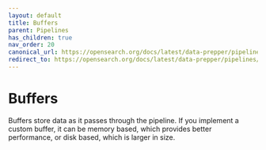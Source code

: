 ```yaml
---
layout: default
title: Buffers
parent: Pipelines
has_children: true
nav_order: 20
canonical_url: https://opensearch.org/docs/latest/data-prepper/pipelines/configuration/buffers/buffers/
redirect_to: https://opensearch.org/docs/latest/data-prepper/pipelines/configuration/buffers/buffers/
---
```


# Buffers

Buffers store data as it passes through the pipeline. If you implement a custom buffer, it can be memory based, which provides better performance, or disk based, which is larger in size.